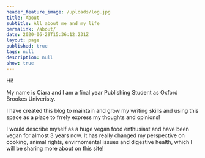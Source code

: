 ```yaml
---
header_feature_image: /uploads/log.jpg
title: About
subtitle: All about me and my life
permalink: /about/
date: 2020-06-29T15:36:12.231Z
layout: page
published: true
tags: null
description: null
show: true
---
```


Hi!

My name is Ciara and I am a final year Publishing Student as Oxford Brookes Univeristy. 

I have created this blog to maintain and grow my writing skills and using this space as a place to frrely express my thoughts and opinions! 

I would describe myself as a huge vegan food enthusiast and have been vegan for almost 3 years now. It has really changed my perspective on cooking, animal rights, envirnomental issues and digestive health, which I will be sharing more about on this site! 

